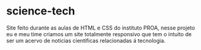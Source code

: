 # science-tech
Site feito durante as aulas de HTML e CSS do instituto PROA, nesse projeto eu e meu time criamos um site totalmente responsivo que tem o intuito de ser um acervo de noticias cientificas relacionadas á tecnologia. 
